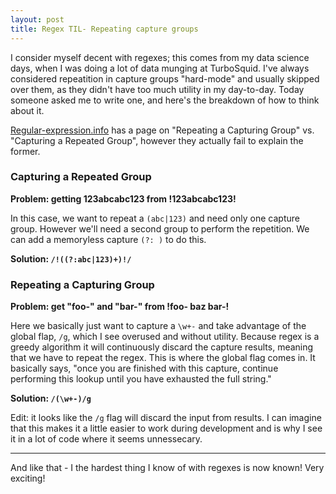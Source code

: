 ```yaml
---
layout: post
title: Regex TIL- Repeating capture groups
---
```


I consider myself decent with regexes; this comes from my data science days,
when I was doing a lot of data munging at TurboSquid. I've always considered
repeatition in capture groups "hard-mode" and usually skipped over them, as they
didn't have too much utility in my day-to-day. Today someone asked me to write
one, and here's the breakdown of how to think about it.

[Regular-expression.info][info] has a page on "Repeating a Capturing Group" vs.
"Capturing a Repeated Group", however they actually fail to explain the former.

### Capturing a Repeated Group

**Problem: getting 123abcabc123 from !123abcabc123!**

In this case, we want to repeat a `(abc|123)` and need only one capture group.
However we'll need a second group to perform the repetition. We can add a
memoryless capture `(?: )` to do this.

**Solution: `/!((?:abc|123)+)!/`**

### Repeating a Capturing Group

**Problem: get "foo-" and "bar-" from !foo- baz bar-!**

Here we basically just want to capture a `\w+-` and take advantage of the global
flap, `/g`, which I see overused and without utility. Because regex is a greedy
algorithm it will continuously discard the capture results, meaning that we have
to repeat the regex. This is where the global flag comes in. It basically says,
"once you are finished with this capture, continue performing this lookup until
you have exhausted the full string."

**Solution: `/(\w+-)/g`**

Edit: it looks like the `/g` flag will discard the input from results. I can
imagine that this makes it a little easier to work during development and is why
I see it in a lot of code where it seems unnessecary.

---

And like that - I the hardest thing I know of with regexes is now known! Very
exciting!


[info]: http://www.regular-expressions.info/captureall.html


